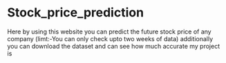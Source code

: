# Stock_price_prediction
Here by using this website you can predict the future stock price of any company (limt:-You can only check upto two weeks of data) additionally you can download the dataset and can see how much accurate my project is  

